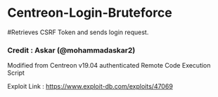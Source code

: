# Centreon-Login-Bruteforce

#Retrieves CSRF Token and sends login request.

<h3> Credit : Askar (@mohammadaskar2) </h3>


Modified from Centreon v19.04 authenticated Remote Code Execution Script

Exploit Link : https://www.exploit-db.com/exploits/47069

